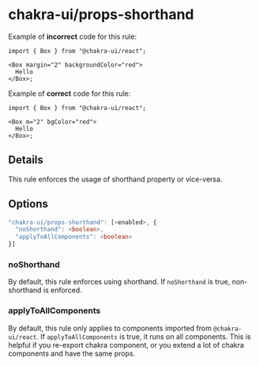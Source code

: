 # chakra-ui/props-shorthand

Example of **incorrect** code for this rule:

```tsx
import { Box } from "@chakra-ui/react";

<Box margin="2" backgroundColor="red">
  Hello
</Box>;
```

Example of **correct** code for this rule:

```tsx
import { Box } from "@chakra-ui/react";

<Box m="2" bgColor="red">
  Hello
</Box>;
```

## Details

This rule enforces the usage of shorthand property or vice-versa.

## Options

```ts
"chakra-ui/props-shorthand": [<enabled>, {
  "noShorthand": <boolean>,
  "applyToAllComponents": <boolean>
}]
```

### noShorthand

By default, this rule enforces using shorthand. If `noShorthand` is true, non-shorthand is enforced.

### applyToAllComponents

By default, this rule only applies to components imported from `@chakra-ui/react`. If `applyToAllComponents` is true, it runs on all components. This is helpful if you re-export chakra component, or you extend a lot of chakra components and have the same props.
